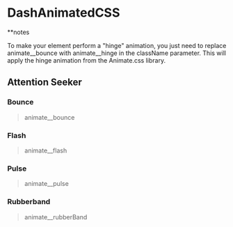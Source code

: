 # DashAnimatedCSS

**notes

To make your element perform a "hinge" animation, you just need to replace animate__bounce with animate__hinge in the className parameter. This will apply the hinge animation from the Animate.css library.

## Attention Seeker

### Bounce
> animate__bounce

### Flash
> animate__flash

### Pulse
> animate__pulse

### Rubberband
> animate__rubberBand

